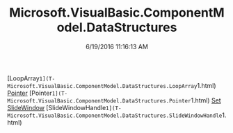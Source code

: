 ﻿---
title: Microsoft.VisualBasic.ComponentModel.DataStructures
date: 6/19/2016 11:16:13 AM
---

[LoopArray`1](T-Microsoft.VisualBasic.ComponentModel.DataStructures.LoopArray`1.html)
[Pointer](T-Microsoft.VisualBasic.ComponentModel.DataStructures.Pointer.html)
[Pointer`1](T-Microsoft.VisualBasic.ComponentModel.DataStructures.Pointer`1.html)
[Set](T-Microsoft.VisualBasic.ComponentModel.DataStructures.Set.html)
[SlideWindow](T-Microsoft.VisualBasic.ComponentModel.DataStructures.SlideWindow.html)
[SlideWindowHandle`1](T-Microsoft.VisualBasic.ComponentModel.DataStructures.SlideWindowHandle`1.html)
